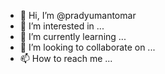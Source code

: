 - 👋 Hi, I’m @pradyumantomar
- 👀 I’m interested in ...
- 🌱 I’m currently learning ...
- 💞️ I’m looking to collaborate on ...
- 📫 How to reach me ...

<!---
pradyumantomar/pradyumantomar is a ✨ special ✨ repository because its `README.md` (this file) appears on your GitHub profile.
You can click the Preview link to take a look at your changes.
--->
